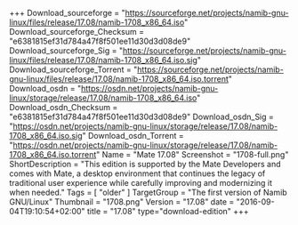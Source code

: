 +++
Download_sourceforge = "https://sourceforge.net/projects/namib-gnu-linux/files/release/17.08/namib-1708_x86_64.iso"
Download_sourceforge_Checksum = "e6381815ef31d784a47f8f501ee11d30d3d08de9"
Download_sourceforge_Sig = "https://sourceforge.net/projects/namib-gnu-linux/files/release/17.08/namib-1708_x86_64.iso.sig"
Download_sourceforge_Torrent = "https://sourceforge.net/projects/namib-gnu-linux/files/release/17.08/namib-1708_x86_64.iso.torrent"
Download_osdn = "https://osdn.net/projects/namib-gnu-linux/storage/release/17.08/namib-1708_x86_64.iso"
Download_osdn_Checksum = "e6381815ef31d784a47f8f501ee11d30d3d08de9"
Download_osdn_Sig = "https://osdn.net/projects/namib-gnu-linux/storage/release/17.08/namib-1708_x86_64.iso.sig"
Download_osdn_Torrent = "https://osdn.net/projects/namib-gnu-linux/storage/release/17.08/namib-1708_x86_64.iso.torrent"
Name = "Mate 17.08"
Screenshot = "1708-full.png"
ShortDescription = "This edition is supported by the Mate Developers and comes with Mate, a desktop environment that continues the legacy of traditional user experience while carefully improving and modernizing it when needed."
Tags = [ "older" ]
TargetGroup = "The first version of Namib GNU/Linux"
Thumbnail = "1708.png"
Version = "17.08"
date = "2016-09-04T19:10:54+02:00"
title = "17.08"
type="download-edition"
+++